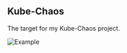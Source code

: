 ## Kube-Chaos

The target for my Kube-Chaos project.

![Example](https://github.com/smitphilip/kubechaos-website/blob/master/img/kubechaos_site_exmaple.png)

